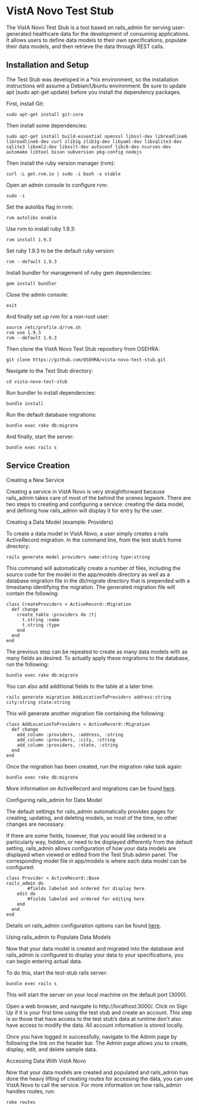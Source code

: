 VistA Novo Test Stub 
====================

The VistA Novo Test Stub is a tool based on rails_admin for serving user-generated healthcare data for the development of consuming applications. It allows users to define data models to their own specifications, populate their data models, and then retrieve the data through REST calls.

Installation and Setup
----------------------

The Test Stub was developed in a *nix environment, so the installation instructions will assume a Debian/Ubuntu environment. Be sure to update apt (sudo apt-get update) before you install the dependency packages.

First, install Git:

    sudo apt-get install git-core

Then install some dependencies:

    sudo apt-get install build-essential openssl libssl-dev libreadline6 libreadline6-dev curl zlib1g zlib1g-dev libyaml-dev libsqlite3-dev sqlite3 libxml2-dev libxslt-dev autoconf libc6-dev ncurses-dev automake libtool bison subversion pkg-config nodejs

Then install the ruby version manager (rvm):

    curl -L get.rvm.io | sudo -i bash -s stable

Open an admin console to configure rvm:

    sudo -i

Set the autolibs flag in rvm:

    rvm autolibs enable

Use rvm to install ruby 1.9.3:

    rvm install 1.9.3

Set ruby 1.9.3 to be the default ruby version:

    rvm --default 1.9.3

Install bundler for management of ruby gem dependencies:

    gem install bundler

Close the admin console:

    exit

And finally set up rvm for a non-root user:

    source /etc/profile.d/rvm.sh
    rvm use 1.9.3
    rvm --default 1.9.3

Then clone the VistA Novo Test Stub repository from OSEHRA:

    git clone https://github.com/OSEHRA/vista-novo-test-stub.git

Navigate to the Test Stub directory:

    cd vista-novo-test-stub

Run bundler to install dependencies:

    bundle install

Run the default database migrations:

    bundle exec rake db:migrate

And finally, start the server:

    bundle exec rails s

Service Creation
----------------

Creating a New Service

Creating a service in VistA Novo is very straightforward because rails\_admin takes care of most of the behind the scenes legwork.  There are two steps to creating and configuring a service: creating the data model, and defining how rails_admin will display it for entry by the user. 


Creating a Data Model (example: Providers)

To create a data model in VistA Novo, a user simply creates a rails ActiveRecord migration. In the command line, from the test stub’s home directory:

    rails generate model providers name:string type:string

This command will automatically create a number of files, including the source code for the model in the app/models directory as well as a database migration file in the db/migrate directory that is prepended with a timestamp identifying the migration. The generated migration file will contain the following:

    class CreateProviders < ActiveRecord::Migration
      def change
        create_table :providers do |t|
          t.string :name
    	  t.string :type
        end
      end
    end

The previous step can be repeated to create as many data models with as many fields as desired.  To actually apply these migrations to the database, run the following:

    bundle exec rake db:migrate

You can also add additional fields to the table at a later time:

    rails generate migration AddLocationToProviders address:string city:string state:string

This will generate another migration file containing the following:

    class AddLocationToProviders < ActiveRecord::Migration
      def change
        add_column :providers, :address, :string
        add_column :providers, :city, :string
        add_column :providers, :state, :string
      end
    end

Once the migration has been created, run the migration rake task again:

    bundle exec rake db:migrate

More information on ActiveRecord and migrations can be found [here](http://guides.rubyonrails.org/migrations.html).


Configuring rails_admin for Data Model

The default settings for rails_admin automatically provides pages for creating, updating, and deleting models, so most of the time, no other changes are necessary. 

If there are some fields, however, that you would like ordered in a particularly way, hidden, or need to be displayed differently from the default setting, rails_admin allows configuration of how your data models are displayed when viewed or edited from the Test Stub admin panel. The corresponding model file in app/models is where each data model can be configured:

    class Provider < ActiveRecord::Base
    rails_admin do 
        	#fields labeled and ordered for display here
        edit do
        	#fields labeled and ordered for editing here
        end
      end
    end

Details on rails\_admin configuration options can be found [here](https://github.com/sferik/rails_admin/wiki/Railsadmin-DSL).


Using rails_admin to Populate Data Models

Now that your data model is created and migrated into the database and rails_admin is configured to display your data to your specifications, you can begin entering actual data.

To do this, start the test-stub rails server:

    bundle exec rails s

This will start the server on your local machine on the default port (3000).

Open a web browser, and navigate to http://localhost:3000/. Click on Sign Up if it is your first time using the test stub and create an account. This step is so those that have access to the test stub’s data at runtime don’t also have access to modify the data. All account information is stored locally.

Once you have logged in successfully, navigate to the Admin page by following the link on the header bar. The Admin page allows you to create, display, edit, and delete sample data.


Accessing Data With VistA Novo

Now that your data models are created and populated and rails\_admin has done the heavy lifting of creating routes for accessing the data, you can use VistA Novo to call the service. For more information on how rails_admin handles routes, run:

    rake routes
